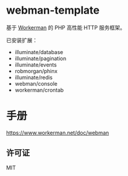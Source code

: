 # webman-template

基于 [Workerman](https://github.com/walkor/workerman) 的 PHP 高性能 HTTP 服务框架。

已安装扩展：

* illuminate/database
* illuminate/pagination
* illuminate/events
* robmorgan/phinx
* illuminate/redis
* webman/console
* workerman/crontab

# 手册

https://www.workerman.net/doc/webman

## 许可证

MIT
